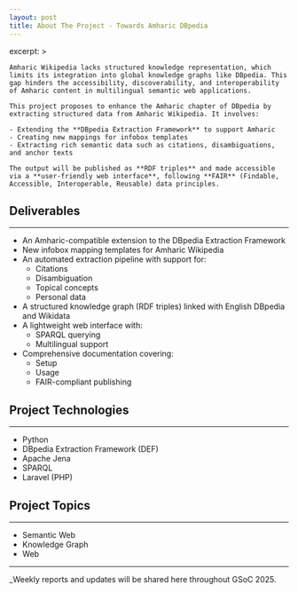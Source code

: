 ```yaml
---
layout: post
title: About The Project - Towards Amharic DBpedia
---
```


excerpt: >

    Amharic Wikipedia lacks structured knowledge representation, which limits its integration into global knowledge graphs like DBpedia. This gap hinders the accessibility, discoverability, and interoperability of Amharic content in multilingual semantic web applications.

    This project proposes to enhance the Amharic chapter of DBpedia by extracting structured data from Amharic Wikipedia. It involves:

    - Extending the **DBpedia Extraction Framework** to support Amharic
    - Creating new mappings for infobox templates
    - Extracting rich semantic data such as citations, disambiguations, and anchor texts

    The output will be published as **RDF triples** and made accessible via a **user-friendly web interface**, following **FAIR** (Findable, Accessible, Interoperable, Reusable) data principles.

## Deliverables

---

- An Amharic-compatible extension to the DBpedia Extraction Framework
- New infobox mapping templates for Amharic Wikipedia
- An automated extraction pipeline with support for:
  - Citations
  - Disambiguation
  - Topical concepts
  - Personal data
- A structured knowledge graph (RDF triples) linked with English DBpedia and Wikidata
- A lightweight web interface with:
  - SPARQL querying
  - Multilingual support
- Comprehensive documentation covering:
  - Setup
  - Usage
  - FAIR-compliant publishing

## Project Technologies

---

- Python
- DBpedia Extraction Framework (DEF)
- Apache Jena
- SPARQL
- Laravel (PHP)

## Project Topics

---

- Semantic Web
- Knowledge Graph
- Web

---

\_Weekly reports and updates will be shared here throughout GSoC 2025.
